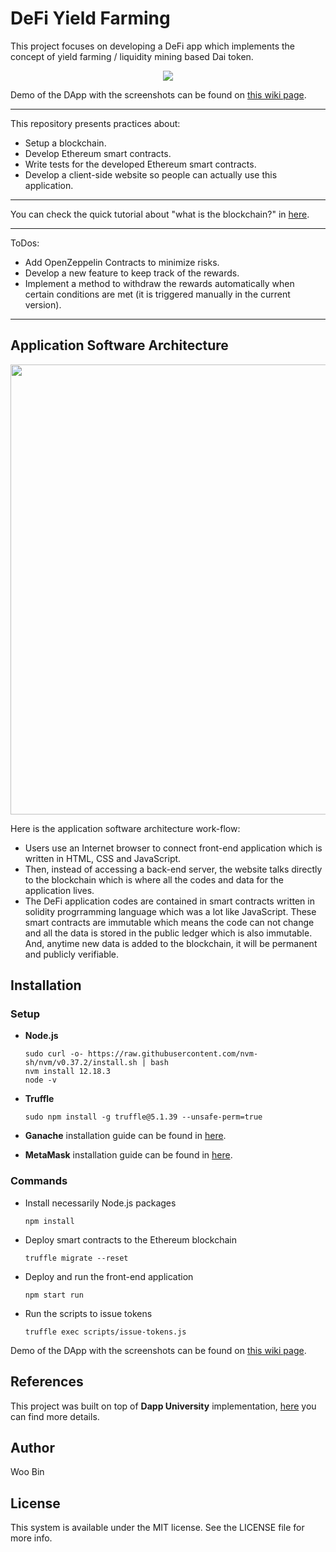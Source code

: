 # DeFi Yield Farming

This project focuses on developing a DeFi app which implements the concept of yield farming / liquidity mining based Dai token.

<p align="center">
  <img src="https://user-images.githubusercontent.com/22610163/104134982-2b389a00-539e-11eb-9ac7-642dbe48ec4d.gif">
</p>

Demo of the DApp with the screenshots can be found on [this wiki page](https://github.com/ahmetozlu/defi_yield_farming/wiki/Demo-of-the-DApp).

---
This repository presents practices about:
- Setup a blockchain.
- Develop Ethereum smart contracts.
- Write tests for the developed Ethereum smart contracts. 
- Develop a client-side website so people can actually use this application.
---

You can check the quick tutorial about "what is the blockchain?" in [here](https://ahmetozlu93.medium.com/blockchain-in-a-nutshell-8ad72743971e).

---
ToDos:
- Add OpenZeppelin Contracts to minimize risks.
- Develop a new feature to keep track of the rewards.
- Implement a method to withdraw the rewards automatically when certain conditions are met (it is triggered manually in the current version).
---



## Application Software Architecture

<p align="center">
  <img src="https://user-images.githubusercontent.com/22610163/104122166-729a3880-5354-11eb-9088-5123e47990d2.png" | width=720>
</p>

Here is the application software architecture work-flow:
- Users use an Internet browser to connect front-end application which is written in HTML, CSS and JavaScript. 
- Then, instead of accessing a back-end server, the website talks directly to the blockchain which is where all the codes and data for the application lives. 
- The DeFi application codes are contained in smart contracts written in solidity progrramming language which was a lot like JavaScript. These smart contracts are immutable which means the code can not change and all the data is stored in the public ledger which is also immutable. And, anytime new data is added to the blockchain, it will be permanent and publicly verifiable.

## Installation

### Setup

- **Node.js**

      sudo curl -o- https://raw.githubusercontent.com/nvm-sh/nvm/v0.37.2/install.sh | bash
      nvm install 12.18.3
      node -v

- **Truffle**

      sudo npm install -g truffle@5.1.39 --unsafe-perm=true

- **Ganache** installation guide can be found in [here](https://www.trufflesuite.com/ganache).

- **MetaMask** installation guide can be found in [here](https://metamask.io/).

### Commands

- Install necessarily Node.js packages

      npm install

- Deploy smart contracts to the Ethereum blockchain

      truffle migrate --reset
      
- Deploy and run the front-end application

      npm start run
      
- Run the scripts to issue tokens

      truffle exec scripts/issue-tokens.js

Demo of the DApp with the screenshots can be found on [this wiki page](https://github.com/ahmetozlu/defi_yield_farming/wiki/Demo-of-the-DApp).


## References
This project was built on top of **Dapp University** implementation, [here](https://github.com/dappuniversity/defi_tutorial) you can find more details.

## Author
Woo Bin

## License
This system is available under the MIT license. See the LICENSE file for more info.

